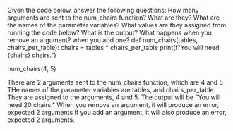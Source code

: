 Given the code below, answer the following questions:
How many arguments are sent to the num_chairs function? What are they?
What are the names of the parameter variables? What values are they assigned from running the code below?
What is the output?
What happens when you remove an argument? when you add one?
def num_chairs(tables, chairs_per_table):
    chairs = tables * chairs_per_table
    print(f"You will need {chairs} chairs.")


num_chairs(4, 5)

There are 2 arguments sent to the num_chairs function, which are 4 and 5
THe names of the parameter variables are tables, and chairs_per_table. They are assigned to the arguments, 4 and 5.
The output will be "You will need 20 chairs."
When you remove an argument, it will produce an error, expected 2 arguments
If you add an argument, it will also produce an error, expected 2 arguments.
